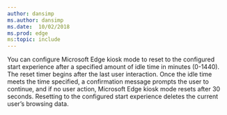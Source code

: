 ```yaml
---
author: dansimp
ms.author: dansimp
ms.date:  10/02/2018
ms.prod: edge
ms:topic: include
---
```


You can configure Microsoft Edge kiosk mode to reset to the configured start experience after a specified amount of idle time in minutes (0-1440). The reset timer begins after the last user interaction. Once the idle time meets the time specified, a confirmation message prompts the user to continue, and if no user action, Microsoft Edge kiosk mode resets after 30 seconds. Resetting to the configured start experience deletes the current user’s browsing data.

